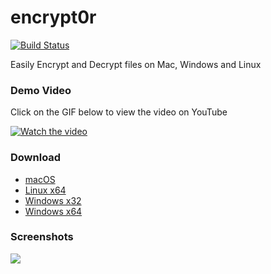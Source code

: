 # encrypt0r

[![Build Status](https://travis-ci.org/kunalnagar/encrypt0r.svg?branch=master)](https://travis-ci.org/kunalnagar/encrypt0r)

Easily Encrypt and Decrypt files on Mac, Windows and Linux

### Demo Video

Click on the GIF below to view the video on YouTube

[![Watch the video](https://i.imgur.com/wdViVGA.gif)](https://youtu.be/WBf2bRMRFME)

### Download

- [macOS](https://github.com/kunalnagar/encrypt0r/releases/download/v1.0.1/encrypt0r-darwin-x64.zip)
- [Linux x64](https://github.com/kunalnagar/encrypt0r/releases/download/v1.0.1/encrypt0r-linux-x64.zip)
- [Windows x32](https://github.com/kunalnagar/encrypt0r/releases/download/v1.0.1/encrypt0r-win32-ia32.zip)
- [Windows x64](https://github.com/kunalnagar/encrypt0r/releases/download/v1.0.1/encrypt0r-win32-x64.zip)

### Screenshots

![](https://i.imgur.com/WQXyqsj.png)

